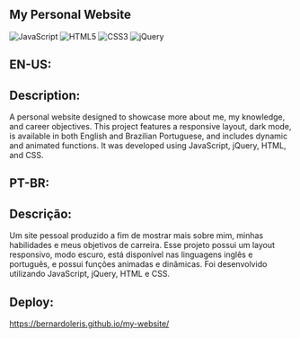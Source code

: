## My Personal Website
![JavaScript](https://img.shields.io/badge/javascript-%23323330.svg?style=for-the-badge&logo=javascript&logoColor=%23F7DF1E) ![HTML5](https://img.shields.io/badge/html5-%23E34F26.svg?style=for-the-badge&logo=html5&logoColor=white) ![CSS3](https://img.shields.io/badge/css3-%231572B6.svg?style=for-the-badge&logo=css3&logoColor=white) ![jQuery](https://img.shields.io/badge/jquery-%230769AD.svg?style=for-the-badge&logo=jquery&logoColor=white)
## EN-US:
## Description:
A personal website designed to showcase more about me, my knowledge, and career objectives. This project features a responsive layout, dark mode, is available in both English and Brazilian Portuguese, and includes dynamic and animated functions. It was developed using JavaScript, jQuery, HTML, and CSS.
## PT-BR:
## Descrição:
Um site pessoal produzido a fim de mostrar mais sobre mim, minhas habilidades e meus objetivos de carreira. Esse projeto possui um layout responsivo, modo escuro, está disponível nas linguagens inglês e português, e possui funções animadas e dinâmicas. Foi desenvolvido utilizando JavaScript, jQuery, HTML e CSS.

## Deploy: 
https://bernardoleris.github.io/my-website/
